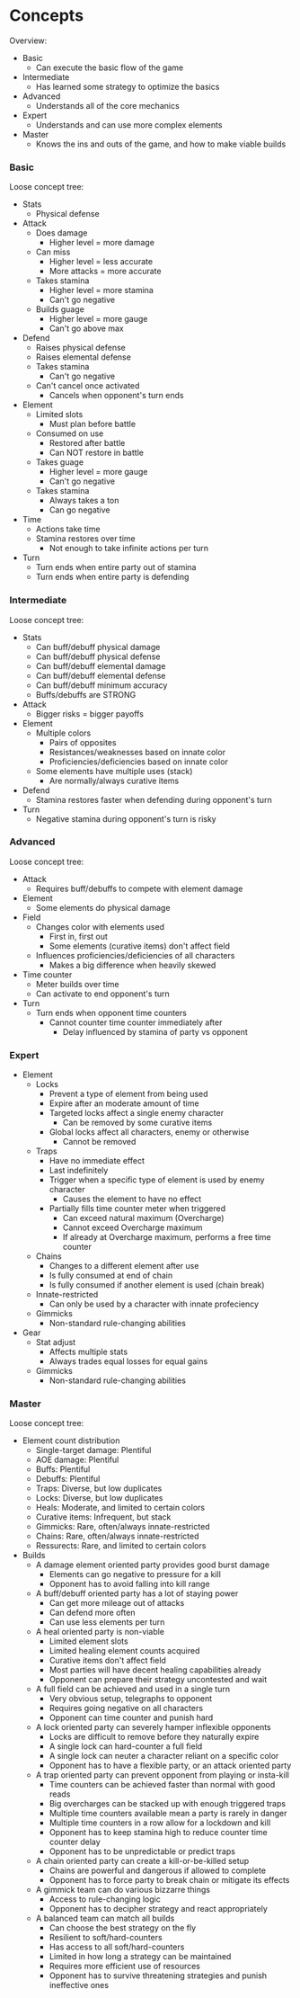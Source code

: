 # Concepts

Overview:
* Basic
	* Can execute the basic flow of the game
* Intermediate
	* Has learned some strategy to optimize the basics
* Advanced
	* Understands all of the core mechanics
* Expert
	* Understands and can use more complex elements
* Master
	* Knows the ins and outs of the game, and how to make viable builds


### Basic
Loose concept tree:
* Stats
	* Physical defense
* Attack
	* Does damage
		* Higher level = more damage
	* Can miss
		* Higher level = less accurate
		* More attacks = more accurate
	* Takes stamina
		* Higher level = more stamina
		* Can't go negative
	* Builds guage
		* Higher level = more gauge
		* Can't go above max
* Defend
	* Raises physical defense
	* Raises elemental defense
	* Takes stamina
		* Can't go negative
	* Can't cancel once activated
		* Cancels when opponent's turn ends
* Element
	* Limited slots
		* Must plan before battle
	* Consumed on use
		* Restored after battle
		* Can NOT restore in battle
	* Takes guage
		* Higher level = more gauge
		* Can't go negative
	* Takes stamina
		* Always takes a ton
		* Can go negative
* Time
	* Actions take time
	* Stamina restores over time
		* Not enough to take infinite actions per turn
* Turn
	* Turn ends when entire party out of stamina
	* Turn ends when entire party is defending


### Intermediate
Loose concept tree:
* Stats
	* Can buff/debuff physical damage
	* Can buff/debuff physical defense
	* Can buff/debuff elemental damage
	* Can buff/debuff elemental defense
	* Can buff/debuff minimum accuracy
	* Buffs/debuffs are STRONG
* Attack
	* Bigger risks = bigger payoffs
* Element
	* Multiple colors
		* Pairs of opposites
		* Resistances/weaknesses based on innate color
		* Proficiencies/deficiencies based on innate color
	* Some elements have multiple uses (stack)
		* Are normally/always curative items
* Defend
	* Stamina restores faster when defending during opponent's turn
* Turn
	* Negative stamina during opponent's turn is risky


### Advanced
Loose concept tree:
* Attack
	* Requires buff/debuffs to compete with element damage
* Element
	* Some elements do physical damage
* Field
	* Changes color with elements used
		* First in, first out
		* Some elements (curative items) don't affect field
	* Influences proficiencies/deficiencies of all characters
		* Makes a big difference when heavily skewed
* Time counter
	* Meter builds over time
	* Can activate to end opponent's turn
* Turn
	* Turn ends when opponent time counters
		* Cannot counter time counter immediately after
			* Delay influenced by stamina of party vs opponent


### Expert
* Element
	* Locks
		* Prevent a type of element from being used
		* Expire after an moderate amount of time
		* Targeted locks affect a single enemy character
			* Can be removed by some curative items
		* Global locks affect all characters, enemy or otherwise
			* Cannot be removed
	* Traps
		* Have no immediate effect
		* Last indefinitely
		* Trigger when a specific type of element is used by enemy character
			* Causes the element to have no effect
		* Partially fills time counter meter when triggered
			* Can exceed natural maximum (Overcharge)
			* Cannot exceed Overcharge maximum
			* If already at Overcharge maximum, performs a free time counter
	* Chains
		* Changes to a different element after use
		* Is fully consumed at end of chain
		* Is fully consumed if another element is used (chain break)
	* Innate-restricted
		* Can only be used by a character with innate profeciency
	* Gimmicks
		* Non-standard rule-changing abilities
* Gear
	* Stat adjust
		* Affects multiple stats
		* Always trades equal losses for equal gains
	* Gimmicks
		* Non-standard rule-changing abilities


### Master
Loose concept tree:
* Element count distribution
	* Single-target damage: Plentiful
	* AOE damage: Plentiful
	* Buffs: Plentiful
	* Debuffs: Plentiful
	* Traps: Diverse, but low duplicates
	* Locks: Diverse, but low duplicates
	* Heals: Moderate, and limited to certain colors
	* Curative items: Infrequent, but stack
	* Gimmicks: Rare, often/always innate-restricted
	* Chains: Rare, often/always innate-restricted
	* Ressurects: Rare, and limited to certain colors
* Builds
	* A damage element oriented party provides good burst damage
		* Elements can go negative to pressure for a kill
		* Opponent has to avoid falling into kill range
	* A buff/debuff oriented party has a lot of staying power
		* Can get more mileage out of attacks
		* Can defend more often
		* Can use less elements per turn
	* A heal oriented party is non-viable
		* Limited element slots
		* Limited healing element counts acquired
		* Curative items don't affect field
		* Most parties will have decent healing capabilities already
		* Opponent can prepare their strategy uncontested and wait
	* A full field can be achieved and used in a single turn
		* Very obvious setup, telegraphs to opponent
		* Requires going negative on all characters
		* Opponent can time counter and punish hard
	* A lock oriented party can severely hamper inflexible opponents
		* Locks are difficult to remove before they naturally expire
		* A single lock can hard-counter a full field
		* A single lock can neuter a character reliant on a specific color
		* Opponent has to have a flexible party, or an attack oriented party
	* A trap oriented party can prevent opponent from playing or insta-kill
		* Time counters can be achieved faster than normal with good reads
		* Big overcharges can be stacked up with enough triggered traps
		* Multiple time counters available mean a party is rarely in danger
		* Multiple time counters in a row allow for a lockdown and kill
		* Opponent has to keep stamina high to reduce counter time counter delay
		* Opponent has to be unpredictable or predict traps
	* A chain oriented party can create a kill-or-be-killed setup
		* Chains are powerful and dangerous if allowed to complete
		* Opponent has to force party to break chain or mitigate its effects
	* A gimmick team can do various bizzarre things
		* Access to rule-changing logic
		* Opponent has to decipher strategy and react appropriately
	* A balanced team can match all builds
		* Can choose the best strategy on the fly
		* Resilient to soft/hard-counters
		* Has access to all soft/hard-counters
		* Limited in how long a strategy can be maintained
		* Requires more efficient use of resources
		* Opponent has to survive threatening strategies and punish ineffective ones

